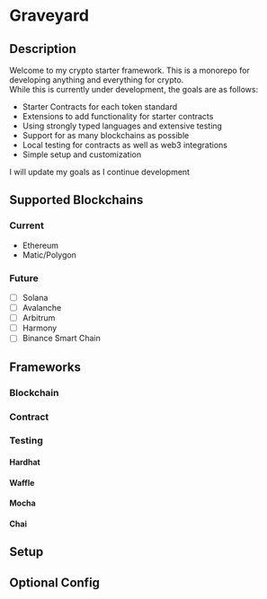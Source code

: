 # Graveyard
## Description
Welcome to my crypto starter framework. This is a monorepo for developing anything and everything for crypto.  
While this is currently under development, the goals are as follows:
- Starter Contracts for each token standard
- Extensions to add functionality for starter contracts
- Using strongly typed languages and extensive testing
- Support for as many blockchains as possible
- Local testing for contracts as well as web3 integrations
- Simple setup and customization

I will update my goals as I continue development

## Supported Blockchains
### Current
- Ethereum
- Matic/Polygon

### Future
- [ ] Solana
- [ ] Avalanche
- [ ] Arbitrum
- [ ] Harmony
- [ ] Binance Smart Chain

## Frameworks
### Blockchain
### Contract
### Testing
#### Hardhat
#### Waffle
#### Mocha
#### Chai

## Setup

## Optional Config
